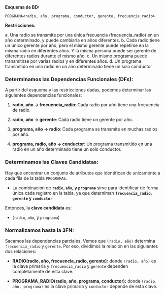**Esquema de BD:**

`PROGRAMA<radio, año, programa, conductor, gerente, frecuencia_radio>`

**Restricciones:**

a. Una radio se transmite por una única frecuencia (frecuencia_radio) en un año
determinado, y puede cambiarla en años diferentes.
b. Cada radio tiene un único gerente por año, pero el mismo gerente puede repetirse en la
misma radio en diferentes años. Y la misma persona puede ser gerente de diferentes
radios durante el mismo año.
c. Un mismo programa puede transmitirse por varias radios y en diferentes años.
d. Un programa transmitido en una radio en un año determinado tiene un solo conductor

### Determinamos las Dependencias Funcionales (DFs):

A partir del esquema y las restricciones dadas, podemos determinar las siguientes dependencias funcionales:

1. **radio, año -> frecuencia_radio**: Cada radio por año tiene una frecuencia de radio.

2. **radio, año -> gerente**: Cada radio tiene un gerente por año.

3. **programa, año -> radio**: Cada programa se transmite en muchas radios por año.

4. **programa, radio, año -> conductor**: Un programa transmitido en una radio en un año determinado tiene un solo conductor.

### Determinamos las Claves Candidatas:

Hay que encontrar un conjunto de atributos que identifican de unicamente a cada fila de la tabla `PROGRAMAS`.

- La combinación de **`radio`, `año`, y `programa`** sirve para identificar de forma única cada registro en la tabla, ya que deterniman **`frecuencia_radio`, `gerente` y `conductor`**

Entonces, la **clave candidata** es:
- (`radio`, `año`, y `programa`)

### Normalizamos hasta la 3FN:

Sacamos las dependencias parciales. Vemos que `(radio, año)` determina `frecuencia_radio` y `gerente`. Por eso, dividimos la relación en las siguientes dos relaciones:

- **RADIO(radio, año, frecuencia_radio, gerente):** donde `(radio, año)` es la clave primaria y `frecuencia_radio` y `gerente` dependen completamente de esta clave.

- **PROGRAMA_RADIO(radio, año, programa, conductor):** donde `(radio, año, programa)` es la clave primaria y `conductor` depende de esta clave.
